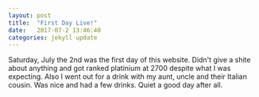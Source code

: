```yaml
---
layout: post
title:  "First Day Live!"
date:   2017-07-2 13:46:40
categories: jekyll update
---
```


Saturday, July the 2nd was the first day of this website. Didn't give a shite about anything and got ranked platinium at 2700
despite what I was expecting. Also I went out for a drink with my aunt,
uncle and their Italian cousin. Was nice and had a few drinks. 
Quiet a good day after all.

[jekyll]:      http://jekyllrb.com
[jekyll-gh]:   https://github.com/jekyll/jekyll
[jekyll-help]: https://github.com/jekyll/jekyll-help
